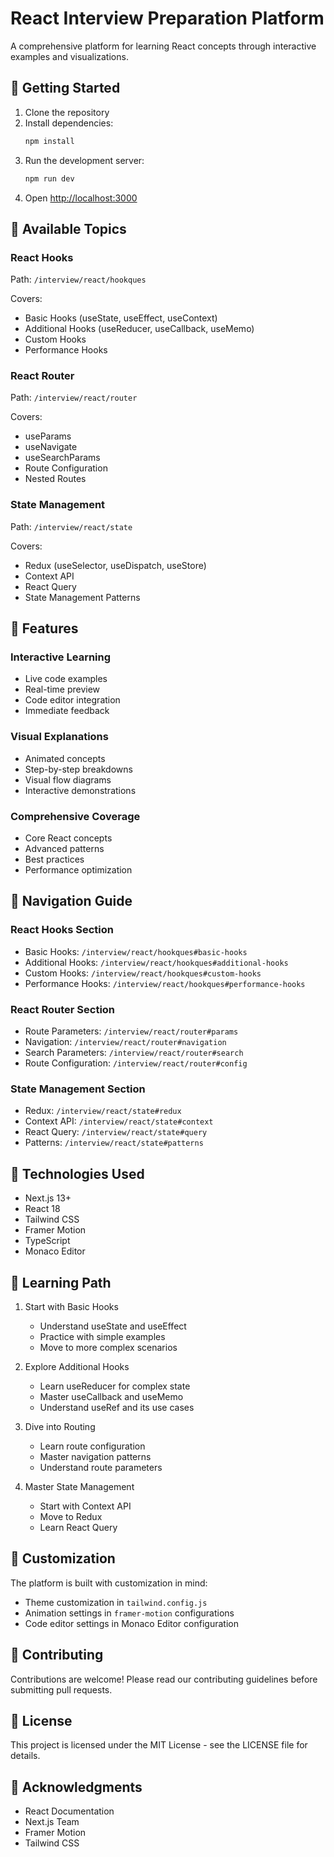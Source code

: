 # React Interview Preparation Platform

A comprehensive platform for learning React concepts through interactive examples and visualizations.

## 🚀 Getting Started

1. Clone the repository
2. Install dependencies:
   ```bash
   npm install
   ```
3. Run the development server:
   ```bash
   npm run dev
   ```
4. Open [http://localhost:3000](http://localhost:3000)

## 🎯 Available Topics

### React Hooks
Path: `/interview/react/hookques`

Covers:
- Basic Hooks (useState, useEffect, useContext)
- Additional Hooks (useReducer, useCallback, useMemo)
- Custom Hooks
- Performance Hooks

### React Router
Path: `/interview/react/router`

Covers:
- useParams
- useNavigate
- useSearchParams
- Route Configuration
- Nested Routes

### State Management
Path: `/interview/react/state`

Covers:
- Redux (useSelector, useDispatch, useStore)
- Context API
- React Query
- State Management Patterns

## 🎯 Features

### Interactive Learning
- Live code examples
- Real-time preview
- Code editor integration
- Immediate feedback

### Visual Explanations
- Animated concepts
- Step-by-step breakdowns
- Visual flow diagrams
- Interactive demonstrations

### Comprehensive Coverage
- Core React concepts
- Advanced patterns
- Best practices
- Performance optimization

## 🎨 Navigation Guide

### React Hooks Section
- Basic Hooks: `/interview/react/hookques#basic-hooks`
- Additional Hooks: `/interview/react/hookques#additional-hooks`
- Custom Hooks: `/interview/react/hookques#custom-hooks`
- Performance Hooks: `/interview/react/hookques#performance-hooks`

### React Router Section
- Route Parameters: `/interview/react/router#params`
- Navigation: `/interview/react/router#navigation`
- Search Parameters: `/interview/react/router#search`
- Route Configuration: `/interview/react/router#config`

### State Management Section
- Redux: `/interview/react/state#redux`
- Context API: `/interview/react/state#context`
- React Query: `/interview/react/state#query`
- Patterns: `/interview/react/state#patterns`

## 🎨 Technologies Used

- Next.js 13+
- React 18
- Tailwind CSS
- Framer Motion
- TypeScript
- Monaco Editor

## 📖 Learning Path

1. Start with Basic Hooks
   - Understand useState and useEffect
   - Practice with simple examples
   - Move to more complex scenarios

2. Explore Additional Hooks
   - Learn useReducer for complex state
   - Master useCallback and useMemo
   - Understand useRef and its use cases

3. Dive into Routing
   - Learn route configuration
   - Master navigation patterns
   - Understand route parameters

4. Master State Management
   - Start with Context API
   - Move to Redux
   - Learn React Query

## 🎨 Customization

The platform is built with customization in mind:

- Theme customization in `tailwind.config.js`
- Animation settings in `framer-motion` configurations
- Code editor settings in Monaco Editor configuration

## 🤝 Contributing

Contributions are welcome! Please read our contributing guidelines before submitting pull requests.

## 📄 License

This project is licensed under the MIT License - see the LICENSE file for details.

## 🙏 Acknowledgments

- React Documentation
- Next.js Team
- Framer Motion
- Tailwind CSS

